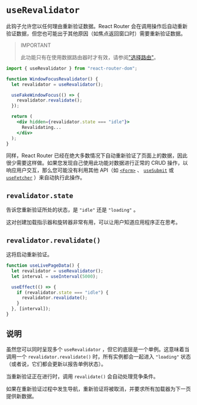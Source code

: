 # `useRevalidator`

此钩子允许您以任何理由重新验证数据。React Router 会在调用操作后自动重新验证数据，但您也可能出于其他原因（如焦点返回窗口时）需要重新验证数据。

> IMPORTANT
>
> 此功能只有在使用数据路由器时才有效，请参阅["选择路由"](https://reactrouter.com/en/main/routers/picking-a-router)。

```jsx
import { useRevalidator } from "react-router-dom";

function WindowFocusRevalidator() {
  let revalidator = useRevalidator();

  useFakeWindowFocus(() => {
    revalidator.revalidate();
  });

  return (
    <div hidden={revalidator.state === "idle"}>
      Revalidating...
    </div>
  );
}
```

同样，React Router 已经在绝大多数情况下自动重新验证了页面上的数据，因此很少需要这样做。如果您发现自己使用此功能对数据进行正常的 CRUD 操作，以响应用户交互，那么您可能没有利用其他 API（如  [`<Form>`](https://reactrouter.com/en/main/components/form) 、 [`useSubmit`](https://reactrouter.com/en/main/hooks/use-submit) 或 [`useFetcher`](https://reactrouter.com/en/main/hooks/use-fetcher) ）来自动执行此操作。

## `revalidator.state`

告诉您重新验证所处的状态，是 `"idle"` 还是 `"loading"` 。

这对创建加载指示器和旋转器非常有用，可以让用户知道应用程序正在思考。

## `revalidator.revalidate()`

这将启动重新验证。

```jsx
function useLivePageData() {
  let revalidator = useRevalidator();
  let interval = useInterval(5000);

  useEffect(() => {
    if (revalidator.state === "idle") {
      revalidator.revalidate();
    }
  }, [interval]);
}
```

## 说明

虽然您可以同时呈现多个 `useRevalidator` ，但它的底层是一个单例。这意味着当调用一个 `revalidator.revalidate()` 时，所有实例都会一起进入 `"loading"` 状态（或者说，它们都会更新以报告单例状态）。

当重新验证正在进行时，调用 `revalidate()` 会自动处理竞争条件。

如果在重新验证过程中发生导航，重新验证将被取消，并要求所有加载器为下一页提供新数据。